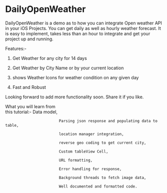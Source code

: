 DailyOpenWeather
================

DailyOpenWeather is a demo as to how you can integrate Open weather API in your iOS Projects.
You can get daily as well as hourly weather forecast. It is easy to implement, 
takes less than an hour to integrate and get your project up and running.

Features:-

1) Get Weather for any city for 14 days

2) Get Weather by City Name or by your current location

3) shows Weather Icons for weather condition on any given day

4) Fast and Robust

Looking forward to add more functionality soon. Share it if you like.


What you will learn from    
this tutorial:-				Data model,
							
							Parsing json response and populating data to table,
							
							location manager integration,
							
							reverse geo coding to get current city,
							
							Custom tableView Cell,
							
							URL formatting,
							
							Error handling for response,
							
							Background threads to fetch image data,
							
							Well documented and formatted code.
